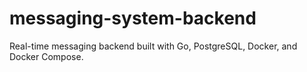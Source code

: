 # messaging-system-backend
Real-time messaging backend built with Go, PostgreSQL, Docker, and Docker Compose.
